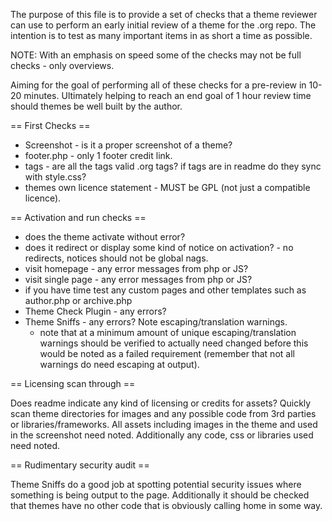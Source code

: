 The purpose of this file is to provide a set of checks that a theme reviewer can use to perform an early initial review of a theme for the .org repo. The intention is to test as many important items in as short a time as possible.

NOTE: With an emphasis on speed some of the checks may not be full checks - only overviews.

Aiming for the goal of performing all of these checks for a pre-review in 10-20 minutes. Ultimately helping to reach an end goal of 1 hour review time should themes be well built by the author.

== First Checks ==

- Screenshot - is it a proper screenshot of a theme?
- footer.php - only 1 footer credit link.
- tags - are all the tags valid .org tags? if tags are in readme do they sync with style.css?
- themes own licence statement - MUST be GPL (not just a compatible licence).

== Activation and run checks ==

- does the theme activate without error?
- does it redirect or display some kind of notice on activation? - no redirects, notices should not be global nags.
- visit homepage - any error messages from php or JS?
- visit single page - any error messages from php or JS?
- if you have time test any custom pages and other templates such as author.php or archive.php
- Theme Check Plugin - any errors?
- Theme Sniffs - any errors? Note escaping/translation warnings.
	- note that at a minimum amount of unique escaping/translation warnings should be verified to actually need changed before this would be noted as a failed requirement (remember that not all warnings do need escaping at output).

== Licensing scan through ==

Does readme indicate any kind of licensing or credits for assets? Quickly scan theme directories for images and any possible code from 3rd parties or libraries/frameworks. All assets including images in the theme and used in the screenshot need noted. Additionally any code, css or libraries used need noted.

== Rudimentary security audit ==

Theme Sniffs do a good job at spotting potential security issues where something is being output to the page. Additionally it should be checked that themes have no other code that is obviously calling home in some way.
